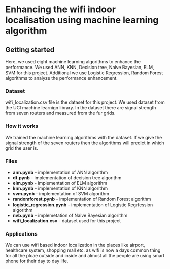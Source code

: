 # Enhancing the wifi indoor localisation using machine learning algorithm
## Getting started
Here, we used eight machine learning algorithms to enhance the performance. We used ANN, KNN, Decision tree, Naive Bayesian, ELM, SVM for this project. Additional we use Logistic Regression, Random Forest algorithms to analyze the performance enhancement. 

### Dataset
wifi_localization.csv file is the dataset for this project.
We used dataset from the UCI machine learnign library. In the dataset there are signal strength from seven routers and measured from the fur grids. 

### How it works
We trained the machine learning algorithms with the dataset. If we give the signal strength of the seven routers then the algorithms will predict in which grid the user is.

### Files
- **ann.pynb** - implementation of ANN algorithm
- **dt.pynb** - implementation of decision tree algorithm
- **elm.pynb** - implementation of ELM algorithm
- **knn.pynb** - implementation of KNN algorithm
- **svm.pynb** - implementation of SVM algorithm
- **randomforest.pynb** - implementation of Random Forest algorithm
- **logistic_regression.pynb** - implementation of Logistic Regrfession algorithm
- **nvb.pynb** - implemetation of Naive Bayesian algorithm
- **wifi_localization.csv** - dataset used for this project

### Applications
We can use wifi based indoor localization in the places like airport, healthcare system, shopping mall etc. as wifi is now a days common thing for all the plcae outside and inside and almost all the people are using smart phone for their day to day life.


